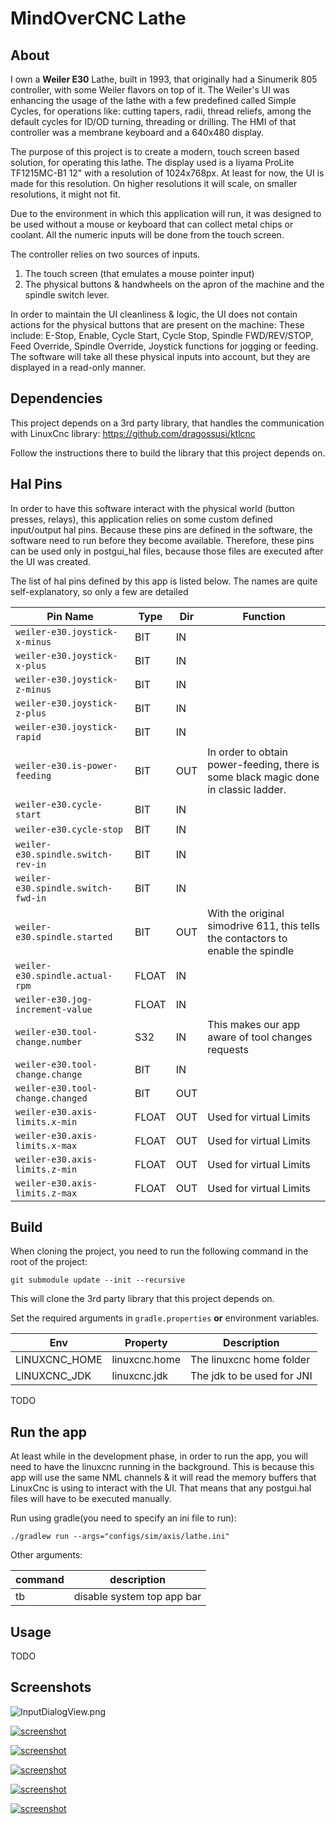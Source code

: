 # MindOverCNC Lathe

## About

I own a **Weiler E30** Lathe, built in 1993, that originally had a Sinumerik 805 controller, with some Weiler flavors on
top of it.
The Weiler's UI was enhancing the usage of the lathe with a few predefined called Simple Cycles, for operations like:
cutting tapers, radii, thread reliefs, among the default cycles for ID/OD turning, threading or drilling.
The HMI of that controller was a membrane keyboard and a 640x480 display.

The purpose of this project is to create a modern, touch screen based solution, for operating this lathe.
The display used is a Iiyama ProLite TF1215MC-B1 12" with a resolution of 1024x768px.
At least for now, the UI is made for this resolution. On higher resolutions it will scale, on smaller resolutions,
it might not fit.

Due to the environment in which this application will run, it was designed to be used without a mouse or keyboard that
can collect metal chips or coolant.
All the numeric inputs will be done from the touch screen.

The controller relies on two sources of inputs.

1. The touch screen (that emulates a mouse pointer input)
2. The physical buttons & handwheels on the apron of the machine and the spindle switch lever.

In order to maintain the UI cleanliness & logic, the UI does not contain actions for the physical buttons that are
present on the machine:
These include: E-Stop, Enable, Cycle Start, Cycle Stop, Spindle FWD/REV/STOP, Feed Override, Spindle Override, Joystick
functions for jogging or feeding.
The software will take all these physical inputs into account, but they are displayed in a read-only manner.

## Dependencies

This project depends on a 3rd party library, that handles the communication with LinuxCnc
library: https://github.com/dragossusi/ktlcnc

Follow the instructions there to build the library that this project depends on.

## Hal Pins

In order to have this software interact with the physical world (button presses, relays), this application relies on
some custom defined input/output hal pins.
Because these pins are defined in the software, the software need to run before they become available.
Therefore, these pins can be used only in postgui_hal files, because those files are executed after the UI was created.

The list of hal pins defined by this app is listed below. The names are quite self-explanatory, so only a few are
detailed

| Pin Name                           | Type  | Dir | Function                                                                            |
|------------------------------------|-------|-----|-------------------------------------------------------------------------------------|
| `weiler-e30.joystick-x-minus`      | BIT   | IN  |                                                                                     |
| `weiler-e30.joystick-x-plus`       | BIT   | IN  |
| `weiler-e30.joystick-z-minus`      | BIT   | IN  |
| `weiler-e30.joystick-z-plus`       | BIT   | IN  |
| `weiler-e30.joystick-rapid`        | BIT   | IN  |
| `weiler-e30.is-power-feeding`      | BIT   | OUT | In order to obtain power-feeding, there is some black magic done in classic ladder. |
| `weiler-e30.cycle-start`           | BIT   | IN  |
| `weiler-e30.cycle-stop`            | BIT   | IN  |
| `weiler-e30.spindle.switch-rev-in` | BIT   | IN  |
| `weiler-e30.spindle.switch-fwd-in` | BIT   | IN  |
| `weiler-e30.spindle.started`       | BIT   | OUT | With the original simodrive 611, this tells the contactors to enable the spindle    |
| `weiler-e30.spindle.actual-rpm`    | FLOAT | IN  |
| `weiler-e30.jog-increment-value`   | FLOAT | IN  |
| `weiler-e30.tool-change.number`    | S32   | IN  | This makes our app aware of tool changes requests                                   |
| `weiler-e30.tool-change.change`    | BIT   | IN  |
| `weiler-e30.tool-change.changed`   | BIT   | OUT |
| `weiler-e30.axis-limits.x-min`     | FLOAT | OUT | Used for virtual Limits                                                             |
| `weiler-e30.axis-limits.x-max`     | FLOAT | OUT | Used for virtual Limits                                                             |
| `weiler-e30.axis-limits.z-min`     | FLOAT | OUT | Used for virtual Limits                                                             |
| `weiler-e30.axis-limits.z-max`     | FLOAT | OUT | Used for virtual Limits                                                             |

## Build

When cloning the project, you need to run the following command in the root of the project:

```shell
git submodule update --init --recursive
```

This will clone the 3rd party library that this project depends on.

Set the required arguments in `gradle.properties` **or** environment variables.

| Env           | Property      | Description                |
|---------------|---------------|----------------------------|
| LINUXCNC_HOME | linuxcnc.home | The linuxcnc home folder   |
| LINUXCNC_JDK  | linuxcnc.jdk  | The jdk to be used for JNI |

[//]: # (| VTK_JAR       | vtk.jar       | Path to vtk.jar            |)

[//]: # (| VTK_LIB       | vtk.lib       | Path to vtk so files       |)

TODO

## Run the app

At least while in the development phase, in order to run the app, you will need to have the linuxcnc running in the
background.
This is because this app will use the same NML channels & it will read the memory buffers that LinuxCnc is using to
interact with the UI.
That means that any postgui.hal files will have to be executed manually.

Run using gradle(you need to specify an ini file to run):

```shell
./gradlew run --args="configs/sim/axis/lathe.ini"
```

Other arguments:

| command | description                |
|---------|----------------------------|
| tb      | disable system top app bar |

## Usage

TODO

## Screenshots

![InputDialogView.png](frontend%2Fnumpad%2Fpreview%2FInputDialogView.png)

[![screenshot](preview/programs.png)](preview/programs.png)

[![screenshot](preview/simple_cycles.png)](preview/simple_cycles.png)

[![screenshot](preview/status.png)](preview/status.png)

[![screenshot](preview/tools_holders.png)](preview/tools_holders.png)

[![screenshot](preview/turning_settings.png)](preview/turning_settings.png)